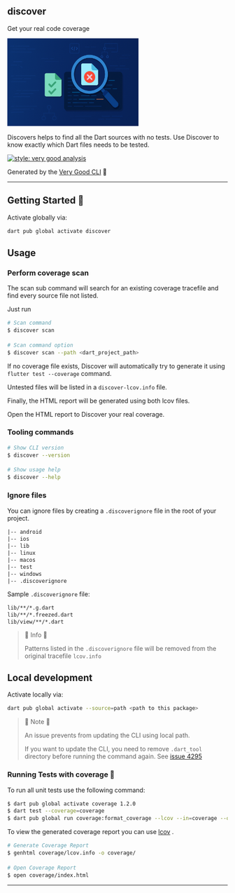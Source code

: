## discover

Get your real code coverage

<img 
    src="docs/images/banner.png" 
    alt="discover logo generated using ChatGPT" 
    height="200" />

Discovers helps to find all the Dart sources with no tests. Use Discover to know exactly which Dart files needs to be tested.

[![style: very good analysis][very_good_analysis_badge]][very_good_analysis_link]

Generated by the [Very Good CLI][very_good_cli_link] 🤖

---

## Getting Started 🚀

Activate globally via:

```sh
dart pub global activate discover
```

## Usage

### Perform coverage scan

The scan sub command will search for an existing coverage tracefile and find every source file not listed.

Just run

```sh
# Scan command
$ discover scan

# Scan command option
$ discover scan --path <dart_project_path>
```

If no coverage file exists, Discover will automatically try to generate it using `flutter test --coverage` command.

Untested files will be listed in a `discover-lcov.info` file.

Finally, the HTML report will be generated using both lcov files.

Open the HTML report to Discover your real coverage.

### Tooling commands

```sh
# Show CLI version
$ discover --version

# Show usage help
$ discover --help
```

### Ignore files

You can ignore files by creating a `.discoverignore` file in the root of your project.

```
|-- android
|-- ios
|-- lib
|-- linux
|-- macos
|-- test
|-- windows
|-- .discoverignore
```

Sample `.discoverignore` file:

```
lib/**/*.g.dart
lib/**/*.freezed.dart
lib/view/**/*.dart
```

> 📄 Info 📄
>
> Patterns listed in the `.discoverignore` file will be removed from the original tracefile `lcov.info`

## Local development

Activate locally via:

```sh
dart pub global activate --source=path <path to this package>
```

> 🚨 Note 🚨
>
> An issue prevents from updating the CLI using local path.
>
> If you want to update the CLI, you need to remove `.dart_tool` directory before running the command again.
> See [issue 4295](https://github.com/dart-lang/pub/issues/4295)

### Running Tests with coverage 🧪

To run all unit tests use the following command:

```sh
$ dart pub global activate coverage 1.2.0
$ dart test --coverage=coverage
$ dart pub global run coverage:format_coverage --lcov --in=coverage --out=coverage/lcov.info
```

To view the generated coverage report you can use [lcov](https://github.com/linux-test-project/lcov)
.

```sh
# Generate Coverage Report
$ genhtml coverage/lcov.info -o coverage/

# Open Coverage Report
$ open coverage/index.html
```

---

[very_good_analysis_badge]: https://img.shields.io/badge/style-very_good_analysis-B22C89.svg
[very_good_analysis_link]: https://pub.dev/packages/very_good_analysis
[very_good_cli_link]: https://github.com/VeryGoodOpenSource/very_good_cli
